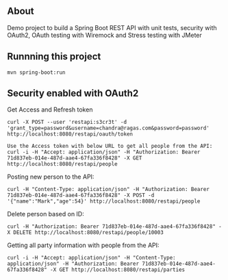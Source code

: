 ## About
Demo project to build a Spring Boot REST API with unit tests, security with OAuth2, OAuth testing with Wiremock and Stress testing 
with JMeter

## Runnning this project
```
mvn spring-boot:run
```

## Security enabled with OAuth2
Get Access and Refresh token
```
curl -X POST --user 'restapi:s3cr3t' -d 'grant_type=password&username=chandra@ragas.com&password=password' http://localhost:8080/restapi/oauth/token

Use the Access token with below URL to get all people from the API:
curl -i -H "Accept: application/json" -H "Authorization: Bearer 71d837eb-014e-487d-aae4-67fa336f8428" -X GET http://localhost:8080/restapi/people
```

Posting new person to the API:
```
curl -H "Content-Type: application/json" -H "Authorization: Bearer 71d837eb-014e-487d-aae4-67fa336f8428" -X POST -d '{"name":"Mark","age":54}' http://localhost:8080/restapi/people
```

Delete person based on ID:
```
curl -H "Authorization: Bearer 71d837eb-014e-487d-aae4-67fa336f8428" -X DELETE http://localhost:8080/restapi/people/10003
```

Getting all party information with people from the API:
```
curl -i -H "Accept: application/json" -H "Content-Type: application/json" -H "Authorization: Bearer 71d837eb-014e-487d-aae4-67fa336f8428" -X GET http://localhost:8080/restapi/parties
```